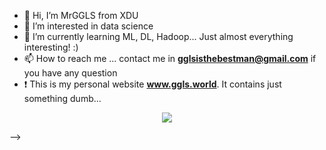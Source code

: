 - 👋 Hi, I’m MrGGLS from XDU
- 👀 I’m interested in data science
- 🌱 I’m currently learning ML, DL, Hadoop... Just almost everything interesting! :)
- 📫 How to reach me ... contact me in **gglsisthebestman@gmail.com** if you have any question  
- ❗ This is my personal website **www.ggls.world**. It contains just something dumb...
<!-- [![Ask Me Anything !](https://img.shields.io/badge/Ask%20me-anything-1abc9c.svg)](https://gglsisthebestman@gmail.com)    -->
<!-- <p align="center"><img src="https://github-readme-stats.vercel.app/api?username=MrGGLS&show_icons=true&theme=tokyonight"/></p>  
<!-- [![Top Langs](https://github-readme-stats.vercel.app/api/top-langs/?username=MrGGLS&layout=compact)](https://github.com/MrGGLS/github-readme-stats)  
[![Typing SVG](https://readme-typing-svg.herokuapp.com?color=39F74A&lines=Is+There+Anything+Awesome%3F)](https://git.io/typing-svg)   -->
<p align="center"><img src="https://github-readme-quotes.herokuapp.com/quote?theme=dark&font=Redressed&animation=grow_out_in&quotesUrl=https://github.com/MrGGLS/MrGGLS/blob/main/quotes.json"/></p>  
 -->
<!---
MrGGLS/MrGGLS is a ✨ special ✨ repository because its `README.md` (this file) appears on your GitHub profile.
You can click the Preview link to take a look at your changes.
--->

